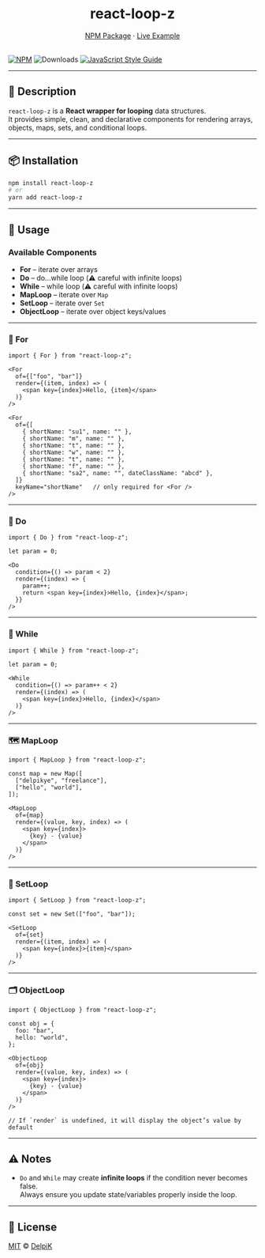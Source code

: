 <div align="center">
  <h1>react-loop-z</h1>
  <a href="https://www.npmjs.com/package/react-loop-z">NPM Package</a> ·
  <a href="https://codesandbox.io/p/sandbox/dc9msq">Live Example</a>
</div>

<br />

[![NPM](https://img.shields.io/npm/v/react-loop-z.svg)](https://www.npmjs.com/package/react-loop-z)
![Downloads](https://img.shields.io/npm/dt/react-loop-z.svg)
[![JavaScript Style Guide](https://img.shields.io/badge/code_style-standard-brightgreen.svg)](https://standardjs.com)

---

## 📖 Description
`react-loop-z` is a **React wrapper for looping** data structures.  
It provides simple, clean, and declarative components for rendering arrays, objects, maps, sets, and conditional loops.

---

## 📦 Installation

```bash
npm install react-loop-z
# or
yarn add react-loop-z
```

---

## 🚀 Usage

### Available Components
- **For** – iterate over arrays  
- **Do** – do...while loop (⚠️ careful with infinite loops)  
- **While** – while loop (⚠️ careful with infinite loops)  
- **MapLoop** – iterate over `Map`  
- **SetLoop** – iterate over `Set`  
- **ObjectLoop** – iterate over object keys/values  

---

### 🔁 For
```tsx
import { For } from "react-loop-z";

<For
  of={["foo", "bar"]}
  render={(item, index) => (
    <span key={index}>Hello, {item}</span>
  )}
/>

<For
  of={[
    { shortName: "su1", name: "" },
    { shortName: "m", name: "" },
    { shortName: "t", name: "" },
    { shortName: "w", name: "" },
    { shortName: "t", name: "" },
    { shortName: "f", name: "" },
    { shortName: "sa2", name: "", dateClassName: "abcd" },
  ]}
  keyName="shortName"   // only required for <For />
/>
```

---

### 🔂 Do
```tsx
import { Do } from "react-loop-z";

let param = 0;

<Do
  condition={() => param < 2}
  render={(index) => {
    param++;
    return <span key={index}>Hello, {index}</span>;
  }}
/>
```

---

### 🔄 While
```tsx
import { While } from "react-loop-z";

let param = 0;

<While
  condition={() => param++ < 2}
  render={(index) => (
    <span key={index}>Hello, {index}</span>
  )}
/>
```

---

### 🗺️ MapLoop
```tsx
import { MapLoop } from "react-loop-z";

const map = new Map([
  ["delpikye", "freelance"],
  ["hello", "world"],
]);

<MapLoop
  of={map}
  render={(value, key, index) => (
    <span key={index}>
      {key} - {value}
    </span>
  )}
/>
```

---

### 🧩 SetLoop
```tsx
import { SetLoop } from "react-loop-z";

const set = new Set(["foo", "bar"]);

<SetLoop
  of={set}
  render={(item, index) => (
    <span key={index}>{item}</span>
  )}
/>
```

---

### 🗂️ ObjectLoop
```tsx
import { ObjectLoop } from "react-loop-z";

const obj = {
  foo: "bar",
  hello: "world",
};

<ObjectLoop
  of={obj}
  render={(value, key, index) => (
    <span key={index}>
      {key} - {value}
    </span>
  )}
/>

// If `render` is undefined, it will display the object’s value by default
```

---

## ⚠️ Notes
- `Do` and `While` may create **infinite loops** if the condition never becomes false.  
  Always ensure you update state/variables properly inside the loop.

---

## 📄 License
[MIT](https://mit-license.org/) © [DelpiK](https://github.com/delpik)
